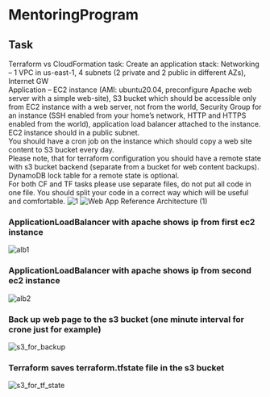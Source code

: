 # MentoringProgram
## Task
Terraform vs CloudFormation task:
Create an application stack:
Networking – 1 VPC in us-east-1, 4 subnets (2 private and 2 public in different AZs), Internet GW <br>
Application – EC2 instance (AMI: ubuntu20.04, preconfigure Apache web server with a simple web-site), S3 bucket which should be accessible only from EC2 instance with a web server, not from the world, Security Group for an instance (SSH enabled from your home’s network, HTTP and HTTPS enabled from the world), application load balancer attached to the instance. EC2 instance should in a public subnet. <br>
You should have a cron job on the instance which should copy a web site content to S3 bucket every day. <br>
Please note, that for terraform configuration you should have a remote state with s3 bucket backend (separate from a bucket for web content backups). DynamoDB lock table for a remote state is optional. <br>
For both CF and TF tasks please use separate files, do not put all code in one file. You should split your code in a correct way which will be useful and comfortable.
![1](https://user-images.githubusercontent.com/55128761/91656002-ce5ad800-eabd-11ea-888a-fff59d7ced87.jpg)
![Web App Reference Architecture (1)](https://user-images.githubusercontent.com/55128761/106191786-fad16800-61b3-11eb-897a-54ee091b455b.png)

### ApplicationLoadBalancer with apache shows ip from first ec2 instance
![alb1](https://user-images.githubusercontent.com/55128761/106184643-80e8b100-61aa-11eb-91bc-d6beaa12b4b6.jpg)

### ApplicationLoadBalancer with apache shows ip from second ec2 instance
![alb2](https://user-images.githubusercontent.com/55128761/106184646-8219de00-61aa-11eb-92bd-88457779b894.jpg)

### Back up web page to the s3 bucket (one minute interval for crone just for example)
![s3_for_backup](https://user-images.githubusercontent.com/55128761/106184649-8219de00-61aa-11eb-9991-50862a9f5742.jpg)

### Terraform saves terraform.tfstate file in the s3 bucket
![s3_for_tf_state](https://user-images.githubusercontent.com/55128761/106184653-83e3a180-61aa-11eb-881f-984dbc97d4f5.jpg)
